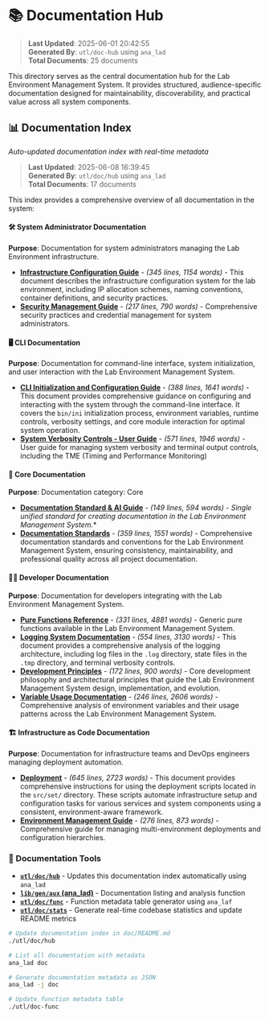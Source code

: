 # 📚 Documentation Hub

> **Last Updated**: 2025-06-01 20:42:55  
> **Generated By**: `utl/doc-hub` using `ana_lad`  
> **Total Documents**: 25 documents

This directory serves as the central documentation hub for the Lab Environment Management System. It provides structured, audience-specific documentation designed for maintainability, discoverability, and practical value across all system components.

## 📊 Documentation Index

*Auto-updated documentation index with real-time metadata*

> **Last Updated**: 2025-06-08 16:39:45  
> **Generated By**: `utl/doc/hub` using `ana_lad`  
> **Total Documents**: 17 documents

This index provides a comprehensive overview of all documentation in the system:

#### 🛠️ System Administrator Documentation
**Purpose**: Documentation for system administrators managing the Lab Environment infrastructure.

- **[Infrastructure Configuration Guide](adm/configuration.md)** - *(345 lines, 1154 words)* - This document describes the infrastructure configuration system for the lab environment, including IP allocation schemes, naming conventions, container definitions, and security practices.
- **[Security Management Guide](adm/security.md)** - *(217 lines, 790 words)* - Comprehensive security practices and credential management for system administrators.

#### 🖥️ CLI Documentation
**Purpose**: Documentation for command-line interface, system initialization, and user interaction with the Lab Environment Management System.

- **[CLI Initialization and Configuration Guide](cli/initiation.md)** - *(388 lines, 1641 words)* - This document provides comprehensive guidance on configuring and interacting with the system through the command-line interface. It covers the `bin/ini` initialization process, environment variables, runtime controls, verbosity settings, and core module interaction for optimal system operation.
- **[System Verbosity Controls - User Guide](cli/verbosity.md)** - *(571 lines, 1946 words)* - User guide for managing system verbosity and terminal output controls, including the TME (Timing and Performance Monitoring)

#### 📄 Core Documentation
**Purpose**: Documentation category: Core

- **[Documentation Standard & AI Guide](metaprompt.md)** - *(149 lines, 594 words)* - *Single unified standard for creating documentation in the Lab Environment Management System.**
- **[Documentation Standards](standards.md)** - *(359 lines, 1551 words)* - Comprehensive documentation standards and conventions for the Lab Environment Management System, ensuring consistency, maintainability, and professional quality across all project documentation.

#### 👨‍💻 Developer Documentation
**Purpose**: Documentation for developers integrating with the Lab Environment Management System.

- **[Pure Functions Reference](dev/functions.md)** - *(331 lines, 4881 words)* - Generic pure functions available in the Lab Environment Management System.
- **[Logging System Documentation](dev/logging.md)** - *(554 lines, 3130 words)* - This document provides a comprehensive analysis of the logging architecture, including log files in the `.log` directory, state files in the `.tmp` directory, and terminal verbosity controls.
- **[Development Principles](dev/principles.md)** - *(172 lines, 900 words)* - Core development philosophy and architectural principles that guide the Lab Environment Management System design, implementation, and evolution.
- **[Variable Usage Documentation](dev/variables.md)** - *(246 lines, 2606 words)* - Comprehensive analysis of environment variables and their usage patterns across the Lab Environment Management System.

#### 🏗️ Infrastructure as Code Documentation
**Purpose**: Documentation for infrastructure teams and DevOps engineers managing deployment automation.

- **[Deployment](iac/deployment.md)** - *(645 lines, 2723 words)* - This document provides comprehensive instructions for using the deployment scripts located in the `src/set/` directory. These scripts automate infrastructure setup and configuration tasks for various services and system components using a consistent, environment-aware framework.
- **[Environment Management Guide](iac/environment.md)** - *(276 lines, 873 words)* - Comprehensive guide for managing multi-environment deployments and configuration hierarchies.


### **🔧 Documentation Tools**
- **[`utl/doc/hub`](hub)** - Updates this documentation index automatically using `ana_lad`
- **[`lib/gen/aux` (ana_lad)](../lib/gen/aux)** - Documentation listing and analysis function
- **[`utl/doc/func`](func)** - Function metadata table generator using `ana_laf`
- **[`utl/doc/stats`](stats)** - Generate real-time codebase statistics and update README metrics

```bash
# Update documentation index in doc/README.md
./utl/doc/hub

# List all documentation with metadata
ana_lad doc

# Generate documentation metadata as JSON
ana_lad -j doc

# Update function metadata table
./utl/doc-func
```

